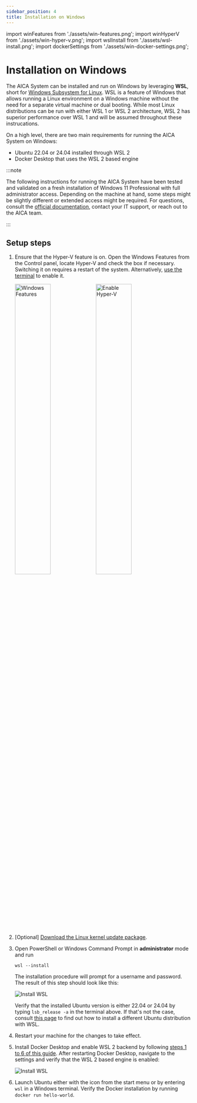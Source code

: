 ```yaml
---
sidebar_position: 4
title: Installation on Windows
---
```


import winFeatures from './assets/win-features.png';
import winHyperV from './assets/win-hyper-v.png';
import wslInstall from './assets/wsl-install.png';
import dockerSettings from './assets/win-docker-settings.png';

# Installation on Windows

The AICA System can be installed and run on Windows by leveraging **WSL**, short for
[Windows Subsystem for Linux](https://learn.microsoft.com/en-us/windows/wsl/about). WSL is a feature of Windows that
allows running a Linux environment on a Windows machine without the need for a separate virtual machine or dual booting.
While most Linux distributions can be run with either WSL 1 or WSL 2 architecture, WSL 2 has superior performance over
WSL 1 and will be assumed throughout these instrucations.

On a high level, there are two main requirements for running the AICA System on Windows:

- Ubuntu 22.04 or 24.04 installed through WSL 2
- Docker Desktop that uses the WSL 2 based engine

:::note

The following instructions for running the AICA System have been tested and validated on a fresh installation of Windows
11 Professional with full administrator access. Depending on the machine at hand, some steps might be slightly different
or extended access might be required. For questions, consult the
[official documentation](https://learn.microsoft.com/en-us/windows/wsl/install-manual), contact your IT support, or
reach out to the AICA team.

:::

## Setup steps

1. Ensure that the Hyper-V feature is on. Open the Windows Features from the Control panel, locate Hyper-V and check the
   box if necessary. Switching it on requires a restart of the system. Alternatively,
   [use the terminal](https://learn.microsoft.com/en-us/windows/wsl/install-manual#step-3---enable-virtual-machine-feature)
   to enable it.

    <div style={{ display: "flex", gap: "16px", justifyContent: "center" }}>
        <img src={winFeatures} alt="Windows Features" width="45%" />
        <img src={winHyperV} alt="Enable Hyper-V" width="45%" />
    </div>

2. [Optional]
   [Download the Linux kernel update package](https://learn.microsoft.com/en-us/windows/wsl/install-manual#step-4---download-the-linux-kernel-update-package).

3. Open PowerShell or Windows Command Prompt in **administrator** mode and run

   ```shell
   wsl --install
   ```

   The installation procedure will prompt for a username and password. The result of this step should look like this:

   <div class="text--center">
     <img src={wslInstall} alt="Install WSL" />
   </div>

   Verify that the installed Ubuntu version is either 22.04 or 24.04 by typing `lsb_release -a` in the terminal above.
   If that's not the case, consult
   [this page](http://learn.microsoft.com/en-us/windows/wsl/install#change-the-default-linux-distribution-installed) to
   find out how to install a different Ubuntu distribution with WSL.

4. Restart your machine for the changes to take effect.

5. Install Docker Desktop and enable WSL 2 backend by following
   [steps 1 to 6 of this guide](https://docs.docker.com/desktop/features/wsl/#turn-on-docker-desktop-wsl-2). After
   restarting Docker Desktop, navigate to the settings and verify that the WSL 2 based engine is enabled:

   <div class="text--center">
     <img src={dockerSettings} alt="Install WSL" />
   </div>

6. Launch Ubuntu either with the icon from the start menu or by entering `wsl` in a Windows terminal. Verify the Docker
   installation by running `docker run hello-world`.
